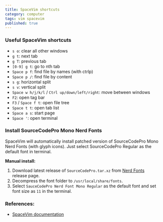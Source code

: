 ```yaml
---
title: SpaceVim shortcuts
category: computer
tags: vim spacevim
published: true
---
```

### Useful SpaceVim shortcuts

- `s o`: clear all other windows
- `g t`: next tab
- `g T`: previous tab
- `[0-9] g t`: go to nth tab
- `Space p f`: find file by names (with ctrlp)
- `Space p /`: find file by content
- `s g`: horizontal split
- `s v`: vertical split
- `Space w h/j/k/l` / `Ctrl up/down/left/right`: move between windows
- `F2`: open tag bar
- `F3` / `Space f t`: open file tree
- `Space t t`: open tab list
- `Space a s`: start page
- `Space '`: open terminal


### Install SourceCodePro Mono Nerd Fonts

SpaceVim will automatically install patched version of SourceCodePro Mono Nerd Fonts (with glyph icons). Just select SourceCodePro Regular as the default font in terminal.

**Manual install:**

1. Download latest release of `SourceCodePro.tar.xz` from [Nerd Fonts](https://github.com/ryanoasis/nerd-fonts/releases) release page.
2. Decompress the font folder to `/usr/local/share/fonts`.
3. Select `SauceCodePro Nerd Font Mono Regular` as the default font and set font size as `11` in the terminal.

### References:

- [SpaceVim documentation](https://spacevim.org/documentation/)
